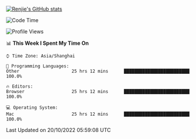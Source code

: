 [![Renjie's GitHub stats](https://github-readme-stats.vercel.app/api?username=liurenjie1024&show_icons=true&theme=chartreuse-dark)](https://github.com/anuraghazra/github-readme-stats)

<!--START_SECTION:waka-->
![Code Time](http://img.shields.io/badge/Code%20Time-255%20hrs%2030%20mins-blue)

![Profile Views](http://img.shields.io/badge/Profile%20Views-5-blue)

📊 **This Week I Spent My Time On** 

```text
⌚︎ Time Zone: Asia/Shanghai

💬 Programming Languages: 
Other                    25 hrs 12 mins      █████████████████████████   100.0%

🔥 Editors: 
Browser                  25 hrs 12 mins      █████████████████████████   100.0%

💻 Operating System: 
Mac                      25 hrs 12 mins      █████████████████████████   100.0%

```


 Last Updated on 20/10/2022 05:59:08 UTC
<!--END_SECTION:waka-->


